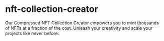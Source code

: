 # nft-collection-creator
Our Compressed NFT Collection Creator empowers you to mint thousands of NFTs at a fraction of the cost. Unleash your creativity and scale your projects like never before.
